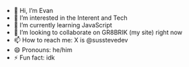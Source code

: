 - 👋 Hi, I’m Evan
- 👀 I’m interested in the Interent and Tech
- 🌱 I’m currently learning JavaScript
- 💞️ I’m looking to collaborate on GR8BRIK (my site) right now
- 📫 How to reach me: X is @susstevedev
- 😄 Pronouns: he/him
- ⚡ Fun fact: idk

<!---
evanrutledge1/evanrutledge1 is a ✨ special ✨ repository because its `README.md` (this file) appears on your GitHub profile.
You can click the Preview link to take a look at your changes.
--->
